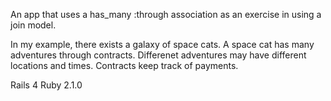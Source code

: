 An app that uses a has_many :through association as an exercise in using a join model. 

In my example, there exists a galaxy of space cats. A space cat has many adventures through contracts. Differenet adventures may have different locations and times. Contracts keep track of payments.

Rails 4
Ruby 2.1.0 